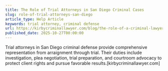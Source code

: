 ```yaml
---
title: The Role of Trial Attorneys in San Diego Criminal Cases
slug: role-of-trial-attorneys-san-diego
article_type: Help Article
keywords: trial attorney, criminal defense
url: https://kirbycriminallawyer.com/blog/the-role-of-a-criminal-lawyer-in-todays-justice-system/
published_date: 2025-10-27T00:00:00
---
```


Trial attorneys in San Diego criminal defense provide comprehensive representation from arraignment through trial. Their duties include investigation, plea negotiation, trial preparation, and courtroom advocacy to protect client rights and pursue favorable results.[kirbycriminallawyer.com]